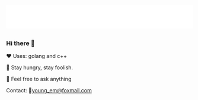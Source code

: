 <h1 align="center">
  <img src="name.svg" alt="YuYoung" />
</h1>

### Hi there 👋


❤️ Uses: golang and c++

🌱 Stay hungry, stay foolish.

💬 Feel free to ask anything

Contact: 📧young_em@foxmail.com
